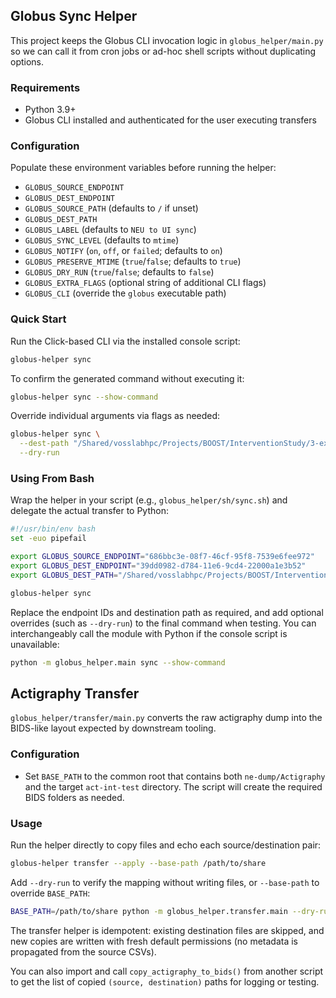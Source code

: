 ## Globus Sync Helper

This project keeps the Globus CLI invocation logic in `globus_helper/main.py` so we can call it from cron jobs or ad-hoc shell scripts without duplicating options.

### Requirements
- Python 3.9+
- Globus CLI installed and authenticated for the user executing transfers

### Configuration
Populate these environment variables before running the helper:
- `GLOBUS_SOURCE_ENDPOINT`
- `GLOBUS_DEST_ENDPOINT`
- `GLOBUS_SOURCE_PATH` (defaults to `/` if unset)
- `GLOBUS_DEST_PATH`
- `GLOBUS_LABEL` (defaults to `NEU to UI sync`)
- `GLOBUS_SYNC_LEVEL` (defaults to `mtime`)
- `GLOBUS_NOTIFY` (`on`, `off`, or `failed`; defaults to `on`)
- `GLOBUS_PRESERVE_MTIME` (`true`/`false`; defaults to `true`)
- `GLOBUS_DRY_RUN` (`true`/`false`; defaults to `false`)
- `GLOBUS_EXTRA_FLAGS` (optional string of additional CLI flags)
- `GLOBUS_CLI` (override the `globus` executable path)

### Quick Start
Run the Click-based CLI via the installed console script:

```bash
globus-helper sync
```

To confirm the generated command without executing it:

```bash
globus-helper sync --show-command
```

Override individual arguments via flags as needed:

```bash
globus-helper sync \
  --dest-path "/Shared/vosslabhpc/Projects/BOOST/InterventionStudy/3-experiment/data/ne-dump" \
  --dry-run
```

### Using From Bash
Wrap the helper in your script (e.g., `globus_helper/sh/sync.sh`) and delegate the actual transfer to Python:

```bash
#!/usr/bin/env bash
set -euo pipefail

export GLOBUS_SOURCE_ENDPOINT="686bbc3e-08f7-46cf-95f8-7539e6fee972"
export GLOBUS_DEST_ENDPOINT="39dd0982-d784-11e6-9cd4-22000a1e3b52"
export GLOBUS_DEST_PATH="/Shared/vosslabhpc/Projects/BOOST/InterventionStudy/3-experiment/data/ne-dump"

globus-helper sync
```

Replace the endpoint IDs and destination path as required, and add optional overrides (such as `--dry-run`) to the final command when testing. You can interchangeably call the module with Python if the console script is unavailable:

```bash
python -m globus_helper.main sync --show-command
```

## Actigraphy Transfer

`globus_helper/transfer/main.py` converts the raw actigraphy dump into the BIDS-like layout expected by downstream tooling.

### Configuration
- Set `BASE_PATH` to the common root that contains both `ne-dump/Actigraphy` and the target `act-int-test` directory. The script will create the required BIDS folders as needed.

### Usage
Run the helper directly to copy files and echo each source/destination pair:

```bash
globus-helper transfer --apply --base-path /path/to/share
```

Add `--dry-run` to verify the mapping without writing files, or `--base-path` to override `BASE_PATH`:

```bash
BASE_PATH=/path/to/share python -m globus_helper.transfer.main --dry-run
```

The transfer helper is idempotent: existing destination files are skipped, and new copies are written with fresh default permissions (no metadata is propagated from the source CSVs).

You can also import and call `copy_actigraphy_to_bids()` from another script to get the list of copied `(source, destination)` paths for logging or testing.
